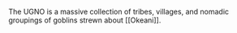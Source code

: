 The UGNO is a massive collection of tribes, villages, and nomadic groupings of goblins strewn about [[Okeani]].